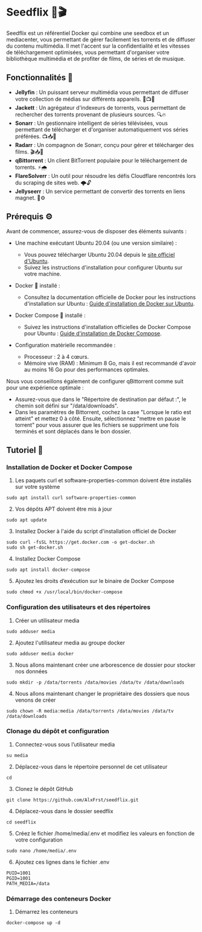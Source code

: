 # Seedflix 🌱🎬

Seedflix est un référentiel Docker qui combine une seedbox et un mediacenter, vous permettant de gérer facilement les torrents et de diffuser du contenu multimédia. Il met l'accent sur la confidentialité et les vitesses de téléchargement optimisées, vous permettant d'organiser votre bibliothèque multimédia et de profiter de films, de séries et de musique.

## Fonctionnalités 🚀

- **Jellyfin** : Un puissant serveur multimédia vous permettant de diffuser votre collection de médias sur différents appareils. 🎥📺🎵
- **Jackett** : Un agrégateur d'indexeurs de torrents, vous permettant de rechercher des torrents provenant de plusieurs sources. 🔍🔥
- **Sonarr** : Un gestionnaire intelligent de séries télévisées, vous permettant de télécharger et d'organiser automatiquement vos séries préférées. 📺📥📂
- **Radarr** : Un compagnon de Sonarr, conçu pour gérer et télécharger des films. 🎬📥📂
- **qBittorrent** : Un client BitTorrent populaire pour le téléchargement de torrents. ⚡🌧️
- **FlareSolverr** : Un outil pour résoudre les défis Cloudflare rencontrés lors du scraping de sites web. 🌩️🔓
- **Jellyseerr** : Un service permettant de convertir des torrents en liens magnet. 🧲⚙️

## Prérequis ⚙️

Avant de commencer, assurez-vous de disposer des éléments suivants :

- Une machine exécutant Ubuntu 20.04 (ou une version similaire) :
  - Vous pouvez télécharger Ubuntu 20.04 depuis le [site officiel d'Ubuntu](https://ubuntu.com/download).
  - Suivez les instructions d'installation pour configurer Ubuntu sur votre machine.

- Docker 🐳 installé :
  - Consultez la documentation officielle de Docker pour les instructions d'installation sur Ubuntu :
    [Guide d'installation de Docker sur Ubuntu](https://docs.docker.com/engine/install/ubuntu/).

- Docker Compose 🐙 installé :
  - Suivez les instructions d'installation officielles de Docker Compose pour Ubuntu :
    [Guide d'installation de Docker Compose](https://docs.docker.com/compose/install/).

- Configuration matérielle recommandée :
  - Processeur : 2 à 4 cœurs.
  - Mémoire vive (RAM) : Minimum 8 Go, mais il est recommandé d'avoir au moins 16 Go pour des performances optimales.

Nous vous conseillons également de configurer qBittorrent comme suit pour une expérience optimale :
- Assurez-vous que dans le "Répertoire de destination par défaut :", le chemin soit défini sur "/data/downloads".
- Dans les paramètres de Bittorrent, cochez la case "Lorsque le ratio est atteint" et mettez 0 à côté. Ensuite, sélectionnez "mettre en pause le torrent" pour vous assurer que les fichiers se suppriment une fois terminés et sont déplacés dans le bon dossier.

## Tutoriel 📖
### Installation de Docker et Docker Compose
1. Les paquets curl et software-properties-common doivent être installés sur votre système
```
sudo apt install curl software-properties-common
```
2. Vos dépôts APT doivent être mis à jour
```
sudo apt update
```
3. Installez Docker à l'aide du script d'installation officiel de Docker
```
sudo curl -fsSL https://get.docker.com -o get-docker.sh
sudo sh get-docker.sh
```
4. Installez Docker Compose
```
sudo apt install docker-compose
```
5. Ajoutez les droits d’exécution sur le binaire de Docker Compose 
```
sudo chmod +x /usr/local/bin/docker-compose
```
### Configuration des utilisateurs et des répertoires
1. Créer un utilisateur media
```
sudo adduser media
```
2. Ajoutez l'utilisateur media au groupe docker
```
sudo adduser media docker
```
3. Nous allons maintenant créer une arborescence de dossier pour stocker nos données
```
sudo mkdir -p /data/torrents /data/movies /data/tv /data/downloads
```
4. Nous allons maintenant changer le propriétaire des dossiers que nous venons de créer
```
sudo chown -R media:media /data/torrents /data/movies /data/tv /data/downloads
```
### Clonage du dépôt et configuration
1. Connectez-vous sous l’utilisateur media 
```
su media
```
2. Déplacez-vous dans le répertoire personnel de cet utilisateur
```
cd
```
3. Clonez le dépôt GitHub
```
git clone https://github.com/AlxFrst/seedflix.git
```
4. Déplacez-vous dans le dossier seedflix
```
cd seedflix
```
5. Créez le fichier /home/media/.env et modifiez les valeurs en fonction de votre configuration
```
sudo nano /home/media/.env
```
6. Ajoutez ces lignes dans le fichier .env
```
PUID=1001
PGID=1001
PATH_MEDIA=/data
```
### Démarrage des conteneurs Docker
1. Démarrez les conteneurs
```
docker-compose up -d
```




